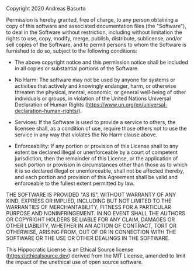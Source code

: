 Copyright 2020 Andreas Basurto

Permission is hereby granted, free of charge, to any person obtaining a copy of this software and associated documentation files (the "Software"), to deal in the Software without restriction, including without limitation the rights to use, copy, modify, merge, publish, distribute, sublicense, and/or sell copies of the Software, and to permit persons to whom the Software is furnished to do so, subject to the following conditions:

* The above copyright notice and this permission notice shall be included in all copies or substantial portions of the Software.

* No Harm: The software may not be used by anyone for systems or activities that actively and knowingly endanger, harm, or otherwise threaten the physical, mental, economic, or general well-being of other individuals or groups, in violation of the United Nations Universal Declaration of Human Rights (https://www.un.org/en/universal-declaration-human-rights/).

* Services: If the Software is used to provide a service to others, the licensee shall, as a condition of use, require those others not to use the service in any way that violates the No Harm clause above.

* Enforceability: If any portion or provision of this License shall to any extent be declared illegal or unenforceable by a court of competent jurisdiction, then the remainder of this License, or the application of such portion or provision in circumstances other than those as to which it is so declared illegal or unenforceable, shall not be affected thereby, and each portion and provision of this Agreement shall be valid and enforceable to the fullest extent permitted by law.

THE SOFTWARE IS PROVIDED "AS IS", WITHOUT WARRANTY OF ANY KIND, EXPRESS OR IMPLIED, INCLUDING BUT NOT LIMITED TO THE WARRANTIES OF MERCHANTABILITY, FITNESS FOR A PARTICULAR PURPOSE AND NONINFRINGEMENT. IN NO EVENT SHALL THE AUTHORS OR COPYRIGHT HOLDERS BE LIABLE FOR ANY CLAIM, DAMAGES OR OTHER LIABILITY, WHETHER IN AN ACTION OF CONTRACT, TORT OR OTHERWISE, ARISING FROM, OUT OF OR IN CONNECTION WITH THE SOFTWARE OR THE USE OR OTHER DEALINGS IN THE SOFTWARE.

This Hippocratic License is an Ethical Source license (https://ethicalsource.dev) derived from the MIT License, amended to limit the impact of the unethical use of open source software.

